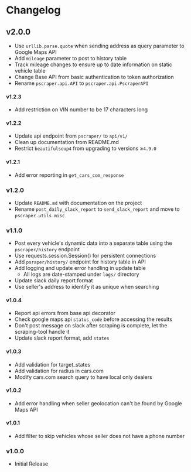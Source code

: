 # Changelog

## v2.0.0
* Use `urllib.parse.quote` when sending address as query parameter to Google Maps API
* Add `mileage` parameter to post to history table
* Track mileage changes to ensure up to date information on static vehicle table
* Change Base API from basic authentication to token authorization
* Rename `pscraper.api.API` to `pscraper.api.PscraperAPI`

#### v1.2.3
* Add restriction on VIN number to be 17 characters long

#### v1.2.2
* Update api endpoint from `pscraper/` to `api/v1/`
* Clean up documentation from README.md
* Restrict `beautifulsoup4` from upgrading to versions &ge;`4.9.0`

#### v1.2.1
* Add error reporting in <code>get_cars_com_response</code>

### v1.2.0
* Update `README.md` with documentation on the project
* Rename `post_daily_slack_report` to `send_slack_report` and move to `pscraper.utils.misc`

### v1.1.0
* Post every vehicle's dynamic data into a separate table using the `pscraper/history` endpoint 
* Use requests.session.Session() for persistent connections
* Add `psraper/history/` endpoint for history table in API
* Add logging and update error handling in update table
    - All logs are date-stamped under `logs/` directory
* Update slack daily report format
* Use seller's address to identify it as unique when searching

#### v1.0.4
* Report api errors from base api decorator
* Check google maps api `status_code` before accessing the results
* Don't post message on slack after scraping is complete, let the scraping-tool handle it 
* Update slack report format, add `states`

#### v1.0.3
* Add validation for target_states
* Add validation for radius in cars.com
* Modify cars.com search query to have local only dealers

#### v1.0.2
* Add error handling when seller geolocation can't be found by Google Maps API

#### v1.0.1
* Add filter to skip vehicles whose seller does not have a phone number

### v1.0.0
* Initial Release
